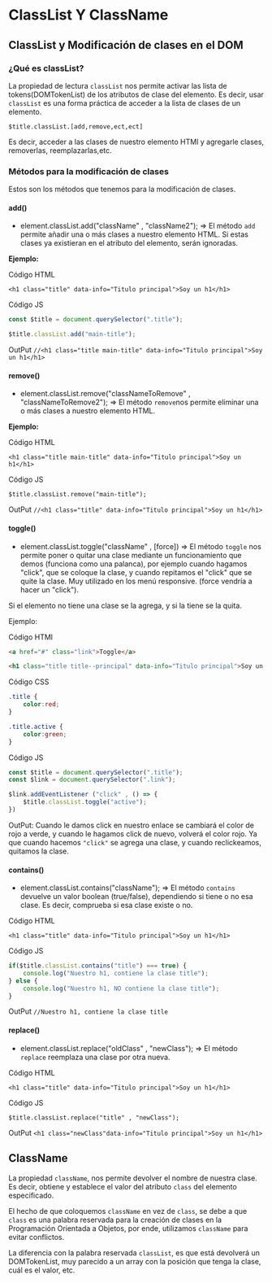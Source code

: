 # ClassList Y ClassName

## ClassList y Modificación de clases en el DOM

### ¿Qué es classList?

La propiedad de lectura `classList` nos permite activar las lista de tokens(DOMTokenList) de los atributos de clase del elemento. Es decir, usar `classList` es una forma práctica de acceder a la lista de clases de un elemento.

`$title.classList.[add,remove,ect,ect]`

Es decir, acceder a las clases de nuestro elemento HTMl y agregarle clases, removerlas, reemplazarlas,etc.

### Métodos para la modificación de clases

Estos son los métodos que tenemos para la modificación de clases.

#### add()

* element.classList.add("className" , "className2"); => El método `add` permite añadir una o más clases a nuestro elemento HTML. Si estas clases ya existieran en el atributo del elemento, serán ignoradas.

**Ejemplo:**

Código HTML

`<h1 class="title" data-info="Titulo principal">Soy un h1</h1>`

Código JS

```js
const $title = document.querySelector(".title");

$title.classList.add("main-title");
```

OutPut `//<h1 class="title main-title" data-info="Titulo principal">Soy un h1</h1>`

#### remove()

* element.classList.remove("classNameToRemove" , "classNameToRemove2"); => El método `remove`nos permite eliminar una o más clases a nuestro elemento HTML.

**Ejemplo:**

Código HTML

`<h1 class="title main-title" data-info="Titulo principal">Soy un h1</h1>`

Código JS

`$title.classList.remove("main-title");`

OutPut `//<h1 class="title" data-info="Titulo principal">Soy un h1</h1>`

#### toggle()

* element.classList.toggle("className" , \[force]) => El método `toggle` nos permite poner o quitar una clase mediante un funcionamiento que demos (funciona como una palanca), por ejemplo cuando hagamos "click", que se coloque la clase, y cuando repitamos el "click" que se quite la clase. Muy utilizado en los menú responsive. (force vendría a hacer un "click").

Si el elemento no tiene una clase se la agrega, y si la tiene se la quita.

Ejemplo:

Código HTMl

```html
<a href="#" class="link">Toggle</a>

<h1 class="title title--principal" data-info="Titulo principal">Soy un h1</h1>
```

Código CSS

```css
.title {
    color:red;
}

.title.active {
    color:green;
}
```

Código JS

```javascript
const $title = document.querySelector(".title");
const $link = document.querySelector(".link");

$link.addEventListener ("click" , () => {
    $title.classList.toggle("active");
})
```

OutPut: Cuando le damos click en nuestro enlace se cambiará el color de rojo a verde, y cuando le hagamos click de nuevo, volverá el color rojo. Ya que cuando hacemos `"click"` se agrega una clase, y cuando reclickeamos, quitamos la clase.

#### contains()

* element.classList.contains("className"); => El método `contains` devuelve un valor boolean (true/false), dependiendo si tiene o no esa clase. Es decir, comprueba si esa clase existe o no.

Código HTML

`<h1 class="title" data-info="Titulo principal">Soy un h1</h1>`

Código JS

```javascript
if($title.classList.contains("title") === true) {
    console.log("Nuestro h1, contiene la clase title");
} else {
    console.log("Nuestro h1, NO contiene la clase title");
}
```

OutPut `//Nuestro h1, contiene la clase title`

#### replace()

* element.classList.replace("oldClass" , "newClass"); => El método `replace` reemplaza una clase por otra nueva.

Código HTML

`<h1 class="title" data-info="Titulo principal">Soy un h1</h1>`

Código JS

`$title.classList.replace("title" , "newClass");`

OutPut `<h1 class="newClass"data-info="Titulo principal">Soy un h1</h1>`

## ClassName

La propiedad `className`, nos permite devolver el nombre de nuestra clase. Es decir, obtiene y establece el valor del atributo `class` del elemento especificado.

El hecho de que coloquemos `className` en vez de `class`, se debe a que `class` es una palabra reservada para la creación de clases en la Programación Orientada a Objetos, por ende, utilizamos `className` para evitar conflictos.

La diferencia con la palabra reservada `classList`, es que está devolverá un DOMTokenList, muy parecido a un array con la posición que tenga la clase, cuál es el valor, etc.
